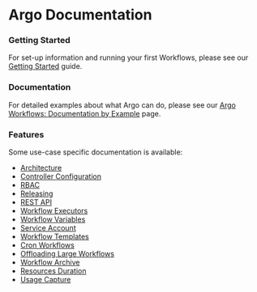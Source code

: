 # Argo Documentation

### Getting Started

For set-up information and running your first Workflows, please see our [Getting Started](getting-started.md) guide.

### Documentation

For detailed examples about what Argo can do, please see our [Argo Workflows: Documentation by Example](../examples/README.md) page.

### Features
Some use-case specific documentation is available:
* [Architecture](architecture.md)
* [Controller Configuration](workflow-controller-configmap.yaml)
* [RBAC](workflow-rbac.md)
* [Releasing](releasing.md)
* [REST API](rest-api.md)
* [Workflow Executors](workflow-executors.md)
* [Workflow Variables](variables.md)
* [Service Account](service-accounts.md)
* [Workflow Templates](workflow-templates.md)
* [Cron Workflows](cron-workflows.md)
* [Offloading Large Workflows](offloading-large-workflows.md)
* [Workflow Archive](workflow-archive.md)
* [Resources Duration](resource-duration.md)
* [Usage Capture](usage.md)

